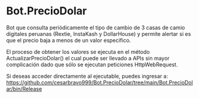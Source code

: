 # Bot.PrecioDolar
Bot que consulta periódicamente el tipo de cambio de 3 casas de camio digitales peruanas (Rextie, InstaKash y DollarHouse) y permite alertar si es que el precio baja a menos de un valor específico.

El proceso de obtener los valores se ejecuta en el método ActualizarPrecioDolar() el cual puede ser llevado a APIs sin mayor complicación dado que sólo se ejecutan peticiones HttpWebRequest.

Si deseas acceder directamente al ejecutable, puedes ingresar a: https://github.com/cesarbravo999/Bot.PrecioDolar/tree/main/Bot.PrecioDolar/bin/Release
